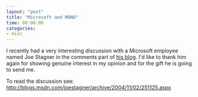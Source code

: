 ```yaml
---
layout: "post"
title: "Microsoft and MONO"
time: 00:00:00
categories: 
- misc
---
```

I recently had a very interesting discussion with a Microsoft employee named Joe Stagner in the comments part of <a href="http://blogs.msdn.com/joestagner/" target="_blank">his blog</a>. I'd like to thank him again for showing genuine interest in my opinion and for the gift he is going to send me.

To read the discussion see: <a href="http://blogs.msdn.com/joestagner/archive/2004/11/02/251125.aspx" target="_blank">http://blogs.msdn.com/joestagner/archive/2004/11/02/251125.aspx</a>